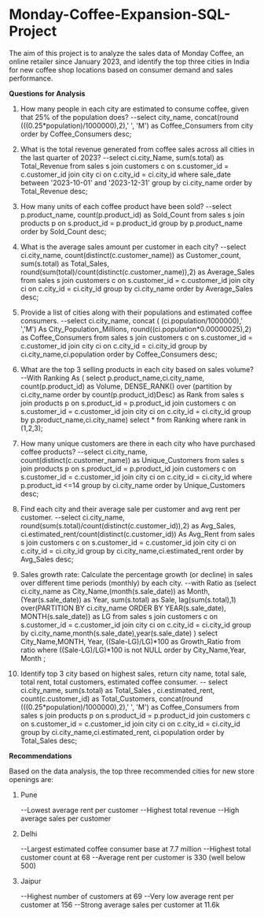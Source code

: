 # Monday-Coffee-Expansion-SQL-Project
The aim of this project is to analyze the sales data of Monday Coffee, an online retailer since January 2023, and identify the top three cities in India for new coffee shop locations based on consumer demand and sales performance.

**Questions for Analysis**

1) How many people in each city are estimated to consume coffee, given that 25% of the population does?
--select city_name, 
concat(round (((0.25*population)/1000000),2),' ', 'M') as Coffee_Consumers 
from city
order by Coffee_Consumers desc;
 
2) What is the total revenue generated from coffee sales across all cities in the last quarter of 2023?
--select 
ci.city_Name, sum(s.total) as Total_Revenue
from sales s
join customers c
on s.customer_id = c.customer_id
join city ci 
on c.city_id = ci.city_id
where sale_date between '2023-10-01' and '2023-12-31'
group by ci.city_name
order by Total_Revenue desc;

3) How many units of each coffee product have been sold?
--select p.product_name, count(p.product_id) as Sold_Count
from sales s
join products p 
on s.product_id = p.product_id
group by p.product_name
order by Sold_Count desc;

4) What is the average sales amount per customer in each city?
--select ci.city_name, count(distinct(c.customer_name)) as Customer_count, 
sum(s.total) as Total_Sales,
round(sum(total)/count(distinct(c.customer_name)),2) as Average_Sales
from
sales s 
join customers c 
on s.customer_id = c.customer_id
join city ci 
on c.city_id = ci.city_id
group by ci.city_name
order by Average_Sales desc;

5) Provide a list of cities along with their populations and estimated coffee consumers.
--select ci.city_name, concat ( (ci.population/1000000),'  ','M') As City_Population_Millions, 
round((ci.population*0.00000025),2) as Coffee_Consumers 
from
sales s 
join customers c 
on s.customer_id = c.customer_id
join city ci 
on c.city_id = ci.city_id
group by ci.city_name,ci.population
order by Coffee_Consumers desc;

6) What are the top 3 selling products in each city based on sales volume?
--With Ranking As
(
select p.product_name,ci.city_name,
count(p.product_id) as Volume,
DENSE_RANK() over (partition by ci.city_name order by count(p.product_id)Desc) as Rank 
from
sales s
join products p 
on s.product_id = p.product_id 
join customers c 
on s.customer_id = c.customer_id
join city ci 
on c.city_id = ci.city_id
group by p.product_name,ci.city_name)
select * from Ranking 
where rank in (1,2,3);
 
7) How many unique customers are there in each city who have purchased coffee products? 
--select  ci.city_name, count(distinct(c.customer_name)) as Unique_Customers
from
sales s
join products p 
on s.product_id = p.product_id 
join customers c 
on s.customer_id = c.customer_id
join city ci 
on c.city_id = ci.city_id
where p.product_id <=14
group by ci.city_name
order by Unique_Customers desc;

8) Find each city and their average sale per customer and avg rent per customer.
--select ci.city_name, round(sum(s.total)/count(distinct(c.customer_id)),2) as Avg_Sales,
ci.estimated_rent/count(distinct(c.customer_id)) As Avg_Rent
from
sales s
join customers c 
on s.customer_id = c.customer_id
join city ci 
on c.city_id = ci.city_id
group by ci.city_name,ci.estimated_rent
order by Avg_Sales desc;

9) Sales growth rate: Calculate the percentage growth (or decline) in sales over different time periods (monthly) by each city.
--with Ratio as
	(select ci.city_name as City_Name,(month(s.sale_date)) as Month,(Year(s.sale_date)) as Year, 
	sum(s.total) as Sale,
	lag(sum(s.total),1) over(PARTITION BY ci.city_name ORDER BY YEAR(s.sale_date), MONTH(s.sale_date)) as LG
	from
	sales s
	join customers c 
	on s.customer_id = c.customer_id
	join city ci 
	on c.city_id = ci.city_id
	group by ci.city_name,month(s.sale_date),year(s.sale_date)
)
select City_Name,MONTH, Year, 
((Sale-LG)/LG)*100 as Growth_Ratio from ratio
where ((Sale-LG)/LG)*100 is not NULL
order by City_Name,Year, Month ;

10) Identify top 3 city based on highest sales, return city name, total sale, total rent, total customers, estimated coffee consumer.
-- select ci.city_name, sum(s.total) as Total_Sales ,
ci.estimated_rent,
count(c.customer_id) as Total_Customers,
concat(round (((0.25*population)/1000000),2),' ', 'M') as Coffee_Consumers 
from
sales s
join products p 
on s.product_id = p.product_id 
join customers c 
on s.customer_id = c.customer_id
join city ci 
on c.city_id = ci.city_id
group by  ci.city_name,ci.estimated_rent, ci.population
order by Total_Sales desc;

**Recommendations**

Based on the data analysis, the top three recommended cities for new store openings are:

1. Pune

	--Lowest average rent per customer
	--Highest total revenue
	--High average sales per customer

2. Delhi

	--Largest estimated coffee consumer base at 7.7 million
	--Highest total customer count at 68
	--Average rent per customer is 330 (well below 500)

3. Jaipur

	--Highest number of customers at 69
	--Very low average rent per customer at 156
	--Strong average sales per customer at 11.6k
